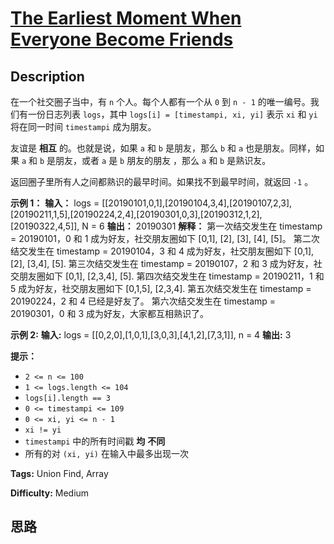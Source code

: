 # [The Earliest Moment When Everyone Become Friends][title]

## Description

在一个社交圈子当中，有 `n` 个人。每个人都有一个从 `0` 到 `n - 1` 的唯一编号。我们有一份日志列表 `logs`，其中 `logs[i] =
[timestampi, xi, yi]` 表示 `xi` 和 `yi` 将在同一时间 `timestampi` 成为朋友。

友谊是 **相互** 的。也就是说，如果 `a` 和 `b` 是朋友，那么 `b` 和 `a` 也是朋友。同样，如果 `a` 和 `b` 是朋友，或者
`a` 是 `b` 朋友的朋友 ，那么 `a` 和 `b` 是熟识友。

返回圈子里所有人之间都熟识的最早时间。如果找不到最早时间，就返回 `-1` 。



**示例 1：**
            **输入：** logs = [[20190101,0,1],[20190104,3,4],[20190107,2,3],[20190211,1,5],[20190224,2,4],[20190301,0,3],[20190312,1,2],[20190322,4,5]], N = 6    **输出：** 20190301    **解释：**    第一次结交发生在 timestamp = 20190101，0 和 1 成为好友，社交朋友圈如下 [0,1], [2], [3], [4], [5]。    第二次结交发生在 timestamp = 20190104，3 和 4 成为好友，社交朋友圈如下 [0,1], [2], [3,4], [5].    第三次结交发生在 timestamp = 20190107，2 和 3 成为好友，社交朋友圈如下 [0,1], [2,3,4], [5].    第四次结交发生在 timestamp = 20190211，1 和 5 成为好友，社交朋友圈如下 [0,1,5], [2,3,4].    第五次结交发生在 timestamp = 20190224，2 和 4 已经是好友了。    第六次结交发生在 timestamp = 20190301，0 和 3 成为好友，大家都互相熟识了。    

**示例 2:**
            **输入:** logs = [[0,2,0],[1,0,1],[3,0,3],[4,1,2],[7,3,1]], n = 4    **输出:** 3    



**提示：**

  * `2 <= n <= 100`
  * `1 <= logs.length <= 104`
  * `logs[i].length == 3`
  * `0 <= timestampi <= 109`
  * `0 <= xi, yi <= n - 1`
  * `xi != yi`
  * `timestampi` 中的所有时间戳  **均** **不同**
  * 所有的对 `(xi, yi)` 在输入中最多出现一次


**Tags:** Union Find, Array

**Difficulty:** Medium

## 思路

[title]: https://leetcode-cn.com/problems/the-earliest-moment-when-everyone-become-friends
